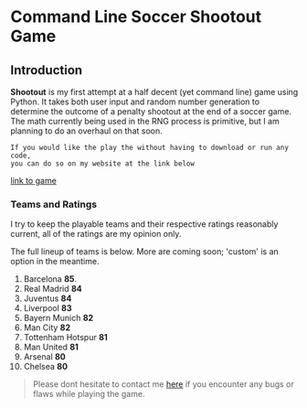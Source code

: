 Command Line Soccer Shootout Game
===

## Introduction

**Shootout** is my first attempt at a half decent (yet command line) game using Python. It takes both user input and random number generation to determine the outcome of a penalty shootout at the end of a soccer game. The math currently being used in the RNG process is primitive, but I am planning to do an overhaul on that soon.  
```
If you would like the play the without having to download or run any code, 
you can do so on my website at the link below
```
[link to game](http://radiuk.ca/projects)
### Teams and Ratings

I try to keep the playable teams and their respective ratings reasonably current, all of the ratings are my opinion only.

The full lineup of teams is below. More are coming soon; 'custom' is an option in the meantime. 

1. Barcelona **85**.
2. Real Madrid **84**
3. Juventus **84**
4. Liverpool **83**
5. Bayern Munich **82**
6. Man City **82** 
7. Tottenham Hotspur **81**
8. Man United **81**
9. Arsenal **80**
10. Chelsea **80**

> Please dont hesitate to contact me [here](http://radiuk.ca/message) if you encounter any bugs or flaws while playing the game.

